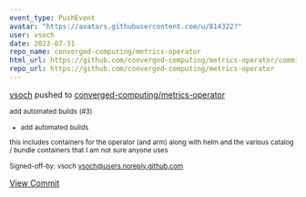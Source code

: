 ```yaml
---
event_type: PushEvent
avatar: "https://avatars.githubusercontent.com/u/814322?"
user: vsoch
date: 2023-07-31
repo_name: converged-computing/metrics-operator
html_url: https://github.com/converged-computing/metrics-operator/commit/21a5419fe2fa83b1675c6e8a6a160dc254c210b6
repo_url: https://github.com/converged-computing/metrics-operator
---
```


<a href='https://github.com/vsoch' target='_blank'>vsoch</a> pushed to <a href='https://github.com/converged-computing/metrics-operator' target='_blank'>converged-computing/metrics-operator</a>

<small>add automated builds (#3)

* add automated builds

this includes containers for the operator (and arm) along with helm
and the various catalog / bundle containers that I am not sure
anyone uses

Signed-off-by: vsoch <vsoch@users.noreply.github.com></small>

<a href='https://github.com/converged-computing/metrics-operator/commit/21a5419fe2fa83b1675c6e8a6a160dc254c210b6' target='_blank'>View Commit</a>